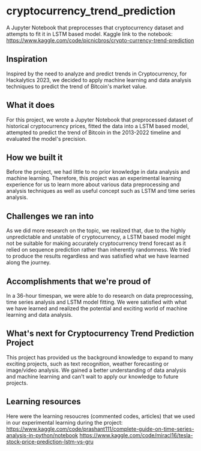 # cryptocurrency_trend_prediction
A Jupyter Notebook that preprocesses that cryptocurrency dataset and attempts to fit it in LSTM based model.
Kaggle link to the notebook: https://www.kaggle.com/code/picnicbros/crypto-currency-trend-prediction

## Inspiration
Inspired by the need to analyze and predict trends in Cryptocurrency, for Hackalytics 2023, we decided to apply machine learning and data analysis techniques to predict the trend of Bitcoin's market value.

## What it does
For this project, we wrote a Jupyter Notebook that preprocessed dataset of historical cryptocurrency prices, fitted the data into a LSTM based model, attempted to predict the trend of Bitcoin in the 2013-2022 timeline and evaluated the model's precision.

## How we built it
Before the project, we had little to no prior knowledge in data analysis and machine learning. Therefore, this project was an experimental learning experience for us to learn more about various data preprocessing and analysis techniques as well as useful concept such as LSTM and time series analysis.

## Challenges we ran into
As we did more research on the topic, we realized that, due to the highly unpredictable and unstable of cryptocurrency, a LSTM based model might not be suitable for making accurately cryptocurrency trend forecast as it relied on sequence prediction rather than inherently randomness. We tried to produce the results regardless and was satisfied what we have learned along the journey.

## Accomplishments that we're proud of
In a 36-hour timespan, we were able to do research on data preprocessing, time series analysis and LSTM model fitting. We were satisfied with what we have learned and realized the potential and exciting world of machine learning and data analysis.

## What's next for Cryptocurrency Trend Prediction Project
This project has provided us the background knowledge to expand to many exciting projects, such as text recognition, weather forecasting or image/video analysis. We gained a better understanding of data analysis and machine learning and can't wait to apply our knowledge to future projects.

## Learning resources
Here were the learning resoucres (commented codes, articles) that we used in our experimental learning during the project:
https://www.kaggle.com/code/prashant111/complete-guide-on-time-series-analysis-in-python/notebook
https://www.kaggle.com/code/miracl16/tesla-stock-price-prediction-lstm-vs-gru

